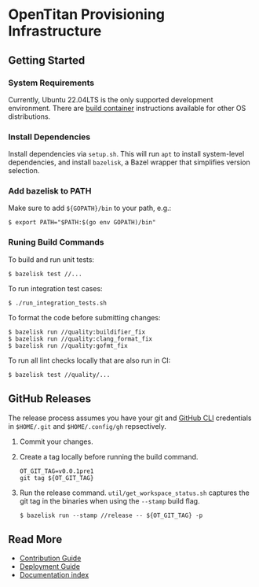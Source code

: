[//]: # (Copyright lowRISC contributors \(OpenTitan project\).)
[//]: # (Licensed under the Apache License, Version 2.0, see LICENSE for details.)
[//]: # (SPDX-License-Identifier: Apache-2.0)

# OpenTitan Provisioning Infrastructure

## Getting Started

### System Requirements

Currently, Ubuntu 22.04LTS is the only supported development environment. There
are [build container](docs/containers.md#building-inside-the-build-container)
instructions available for other OS distributions.

### Install Dependencies

Install dependencies via `setup.sh`. This will run `apt` to install system-level
dependencies, and install `bazelisk`, a Bazel wrapper that simplifies version
selection.

### Add bazelisk to PATH

Make sure to add `${GOPATH}/bin` to your path, e.g.:

```console
$ export PATH="$PATH:$(go env GOPATH)/bin"
```

### Runing Build Commands

To build and run unit tests:

```console
$ bazelisk test //...
```

To run integration test cases:

```console
$ ./run_integration_tests.sh
```

To format the code before submitting changes:

```console
$ bazelisk run //quality:buildifier_fix
$ bazelisk run //quality:clang_format_fix
$ bazelisk run //quality:gofmt_fix
```

To run all lint checks locally that are also run in CI:

```console
$ bazelisk test //quality/...
```

## GitHub Releases

The release process assumes you have your git and
[GitHub CLI](https://cli.github.com/) credentials in `$HOME/.git` and
`$HOME/.config/gh` repsectively.

1. Commit your changes.
2. Create a tag locally before running the build command.

   ```console
   OT_GIT_TAG=v0.0.1pre1
   git tag ${OT_GIT_TAG}
   ```

3. Run the release command.  `util/get_workspace_status.sh` captures the git
   tag in the binaries when using the `--stamp` build flag.

   ```console
   $ bazelisk run --stamp //release -- ${OT_GIT_TAG} -p
   ```

## Read More

* [Contribution Guide](docs/contributing.md)
* [Deployment Guide](docs/deployment.md)
* [Documentation index](docs/README.md)
